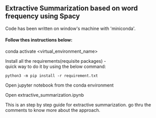 ## Extractive Summarization based on word frequency using Spacy

Code has been written on window's machine with 'miniconda'. 

#### Follow thes instructions below: 

conda activate <virtual_environment_name>

Install all the requirements(requisite packages) -  
    quick way to do it by using the below command: 
    
    python3 -m pip install -r requirement.txt

Open jupyter notebook from the conda environment 

Open extractive_summarization.ipynb

This is an step by step guide for extractive summarization. go thru the comments to know more about the approach. 
